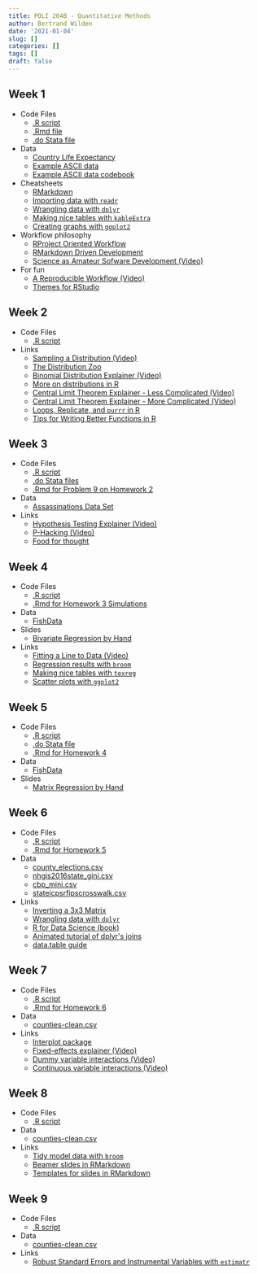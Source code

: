 ```yaml
---
title: POLI 204B - Quantitative Methods
author: Bertrand Wilden
date: '2021-01-04'
slug: []
categories: []
tags: []
draft: false
---
```


## Week 1
- Code Files
  - [.R script](/code/lab1.R)
  - [.Rmd file](/code/lab1.Rmd)
  - [.do Stata file](/code/Lab1_Stata.do)
- Data
  - [Country Life Expectancy](/data/lifeexp.csv)
  - [Example ASCII data](/data/07050-0001-Data-card_image.txt)
  - [Example ASCII data codebook](/docs/07050-0001-Codebook-card_image.pdf)
- Cheatsheets
  - [RMarkdown](/docs/rmarkdown-2.0.pdf)
  - [Importing data with `readr`](/docs/data-import.pdf)
  - [Wrangling data with `dplyr`](/docs/data-transformation.pdf)
  - [Making nice tables with `kableExtra`](https://haozhu233.github.io/kableExtra/awesome_table_in_html.html)
  - [Creating graphs with `ggplot2`](/docs/ggplot2-cheatsheet-2.1.pdf)
- Workflow philosophy
  - [RProject Oriented Workflow](https://www.tidyverse.org/blog/2017/12/workflow-vs-script/)
  - [RMarkdown Driven Development](https://emilyriederer.netlify.app/post/rmarkdown-driven-development/)
  - [Science as Amateur Sofware Development (Video)](https://www.youtube.com/watch?v=zwRdO9_GGhY&ab_channel=RichardMcElreath)
- For fun
  - [A Reproducible Workflow (Video)](https://www.youtube.com/watch?v=s3JldKoA0zw&feature=emb_title&ab_channel=bartomeuslab)
  - [Themes for RStudio](https://github.com/gadenbuie/rsthemes)
  
## Week 2
- Code Files
  - [.R script](/code/lab2.R)
- Links
  - [Sampling a Distribution (Video)](https://www.youtube.com/watch?v=XLCWeSVzHUU&list=PLblh5JKOoLUK0FLuzwntyYI10UQFUhsY9&index=7&ab_channel=StatQuestwithJoshStarmer)
  - [The Distribution Zoo](https://ben18785.shinyapps.io/distribution-zoo/)
  - [Binomial Distribution Explainer (Video)](https://www.youtube.com/watch?v=8idr1WZ1A7Q&ab_channel=3Blue1Brown)
  - [More on distributions in R](https://www.econometrics-with-r.org/2-1-random-variables-and-probability-distributions.html)
  - [Central Limit Theorem Explainer - Less Complicated (Video)](https://www.youtube.com/watch?v=YAlJCEDH2uY&list=PLblh5JKOoLUK0FLuzwntyYI10UQFUhsY9&index=18&ab_channel=StatQuestwithJoshStarmer)
  - [Central Limit Theorem Explainer - More Complicated (Video)](https://www.youtube.com/watch?v=RzxYTQKjdTo&ab_channel=BenLambert)
  - [Loops, Replicate, and `purrr` in R](https://aosmith.rbind.io/2018/06/05/a-closer-look-at-replicate-and-purrr/)
  - [Tips for Writing Better Functions in R](https://debruine.github.io/posts/function-tips/)
  
## Week 3
- Code Files
  - [.R script](/code/lab3.R)
  - [.do Stata files](/code/Lab3_Stata.do)
  - [.Rmd for Problem 9 on Homework 2](/code/homework2_solutions.Rmd)
- Data
  - [Assassinations Data Set](/data/05208-0001-Data.txt)
- Links
  - [Hypothesis Testing Explainer (Video)](https://www.youtube.com/watch?v=0oc49DyA3hU&list=PLblh5JKOoLUK0FLuzwntyYI10UQFUhsY9&index=8&ab_channel=StatQuestwithJoshStarmer)
  - [P-Hacking (Video)](https://www.youtube.com/watch?v=HDCOUXE3HMM&list=PLblh5JKOoLUK0FLuzwntyYI10UQFUhsY9&index=12&ab_channel=StatQuestwithJoshStarmer)
  - [Food for thought](http://www.stat.columbia.edu/~gelman/research/unpublished/abandon.pdf)

## Week 4
- Code Files
  - [.R script](/code/lab4.R)
  - [.Rmd for Homework 3 Simulations](/code/homework3_solutions.Rmd)
- Data
  - [FishData](/data/fish.RData)
- Slides
  - [Bivariate Regression by Hand](/docs/Regression-by-Hand-Example.pdf)
- Links
  - [Fitting a Line to Data (Video)](https://www.youtube.com/watch?v=PaFPbb66DxQ&list=PLblh5JKOoLUIzaEkCLIUxQFjPIlapw8nU&ab_channel=StatQuestwithJoshStarmer)
  - [Regression results with `broom`](https://cran.r-project.org/web/packages/broom/vignettes/broom.html)
  - [Making nice tables with `texreg`](https://cran.r-project.org/web/packages/texreg/vignettes/texreg.pdf)
  - [Scatter plots with `ggplot2`](http://www.sthda.com/english/wiki/ggplot2-scatter-plots-quick-start-guide-r-software-and-data-visualization)
  
## Week 5
- Code Files
  - [.R script](/code/lab5.R)
  - [.do Stata file](/code/Lab5.do)
  - [.Rmd for Homework 4](/code/homework4_solutions.Rmd)
- Data
  - [FishData](/data/fish.csv)
- Slides
  - [Matrix Regression by Hand](/docs/Regression-with-Matrix-Algebra.pdf)
  
## Week 6
- Code Files
  - [.R script](/code/lab6.R)
  - [.Rmd for Homework 5](/code/homework5_solutions.Rmd)
- Data
  - [county_elections.csv](/data/county_elections.csv)
  - [nhgis2016state_gini.csv](/data/nhgis2016state_gini.csv)
  - [cbp_mini.csv](/data/cbp_mini.csv)
  - [stateicpsrfipscrosswalk.csv](/data/stateicpsrfipscrosswalk.csv)
- Links
  - [Inverting a 3x3 Matrix](https://www.mathsisfun.com/algebra/matrix-inverse-minors-cofactors-adjugate.html)
  - [Wrangling data with `dplyr`](/docs/data-transformation.pdf)
  - [R for Data Science (book)](https://r4ds.had.co.nz/wrangle-intro.html)
  - [Animated tutorial of dplyr's joins](https://github.com/gadenbuie/tidyexplain)
  - [data.table guide](https://www.machinelearningplus.com/data-manipulation/datatable-in-r-complete-guide/)
  
## Week 7
  - Code Files
    - [.R script](/code/lab7.R)
    - [.Rmd for Homework 6](/code/homework6_solutions.Rmd)
  - Data
    - [counties-clean.csv](/data/counties-clean.csv)
  - Links
    - [Interplot package](https://cran.r-project.org/web/packages/interplot/vignettes/interplot-vignette.html)
    - [Fixed-effects explainer (Video)](https://www.youtube.com/watch?v=1WgDsYbUkY8&ab_channel=NickHuntington-Klein)
    - [Dummy variable interactions (Video)](https://www.youtube.com/watch?v=ScKL40dp8M4&t=8s&ab_channel=BenLambert)
    - [Continuous variable interactions (Video)](https://www.youtube.com/watch?v=HyA_Vgbc0t4&ab_channel=BenLambert)
    
## Week 8
  - Code Files
    - [.R script](/code/lab8.R)
  - Data
    - [counties-clean.csv](/data/counties-clean.csv)
  - Links
    - [Tidy model data with `broom`](https://cran.r-project.org/web/packages/broom/vignettes/broom.html)
    - [Beamer slides in RMarkdown](https://bookdown.org/yihui/rmarkdown/beamer-presentation.html)
    - [Templates for slides in RMarkdown](https://github.com/Pakillo/rmdTemplates)
    
## Week 9
  - Code Files
    - [.R script](/code/lab9.R)
  - Data
    - [counties-clean.csv](/data/counties-clean.csv)
  - Links
    - [Robust Standard Errors and Instrumental Variables with `estimatr`](https://declaredesign.org/r/estimatr/articles/getting-started.html)